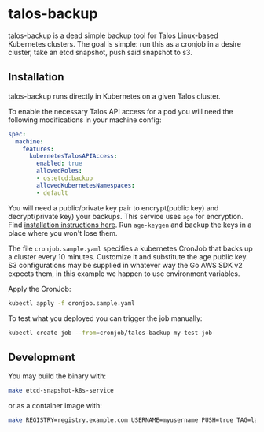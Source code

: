 # talos-backup

talos-backup is a dead simple backup tool for Talos Linux-based Kubernetes clusters.
The goal is simple: run this as a cronjob in a desire cluster, take an etcd snapshot, push said snapshot to s3.

## Installation

talos-backup runs directly in Kubernetes on a given Talos cluster.

To enable the necessary Talos API access for a pod you will need the following modifications in your machine config:

```yaml
spec:
  machine:
    features:
      kubernetesTalosAPIAccess:
        enabled: true
        allowedRoles:
        - os:etcd:backup
        allowedKubernetesNamespaces:
        - default
```

You will need a public/private key pair to encrypt(public key) and decrypt(private key) your backups.
This service uses `age` for encryption.
Find [installation instructions here](https://github.com/FiloSottile/age#installation).
Run `age-keygen` and backup the keys in a place where you won't lose them.

The file `cronjob.sample.yaml` specifies a kubernetes CronJob that backs up a cluster every 10 minutes.
Customize it and substitute the age public key.
S3 configurations may be supplied in whatever way the Go AWS SDK v2 expects them, in this example we happen to use environment variables.

Apply the CronJob:

```bash
kubectl apply -f cronjob.sample.yaml
```

To test what you deployed you can trigger the job manually:

```bash
kubectl create job --from=cronjob/talos-backup my-test-job
```

## Development

You may build the binary with:

```bash
make etcd-snapshot-k8s-service
```

or as a container image with:

```bash
make REGISTRY=registry.example.com USERNAME=myusername PUSH=true TAG=latest image-etcd-snapshot-k8s-service
```
